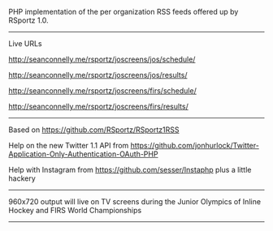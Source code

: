 PHP implementation of the per organization RSS feeds offered up by RSportz 1.0.  

---

Live URLs

http://seanconnelly.me/rsportz/joscreens/jos/schedule/

http://seanconnelly.me/rsportz/joscreens/jos/results/

http://seanconnelly.me/rsportz/joscreens/firs/schedule/

http://seanconnelly.me/rsportz/joscreens/firs/results/

---

Based on https://github.com/RSportz/RSportz1RSS

Help on the new Twitter 1.1 API from https://github.com/jonhurlock/Twitter-Application-Only-Authentication-OAuth-PHP

Help with Instagram from https://github.com/sesser/Instaphp plus a little hackery

---

960x720 output will live on TV screens during the Junior Olympics of Inline Hockey and FIRS World Championships

---
